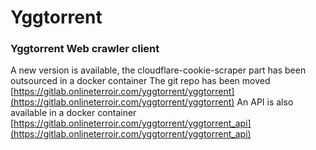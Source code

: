 Yggtorrent
====
### Yggtorrent Web crawler client

A new version is available, the cloudflare-cookie-scraper part has been outsourced in a docker container
The git repo has been moved [https://gitlab.onlineterroir.com/yggtorrent/yggtorrent](https://gitlab.onlineterroir.com/yggtorrent/yggtorrent)
An API is also available in a docker container [https://gitlab.onlineterroir.com/yggtorrent/yggtorrent_api](https://gitlab.onlineterroir.com/yggtorrent/yggtorrent_api)
